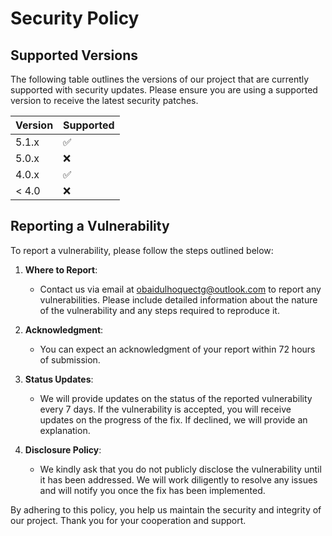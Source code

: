 # Security Policy

## Supported Versions

The following table outlines the versions of our project that are currently supported with security updates. Please ensure you are using a supported version to receive the latest security patches.

| Version | Supported          |
| ------- | ------------------ |
| 5.1.x   | :white_check_mark: |
| 5.0.x   | :x:                |
| 4.0.x   | :white_check_mark: |
| < 4.0   | :x:                |

## Reporting a Vulnerability

To report a vulnerability, please follow the steps outlined below:

1. **Where to Report**:
   - Contact us via email at [obaidulhoquectg@outlook.com](mailto:obaidulhoquectg@outlook.com) to report any vulnerabilities. Please include detailed information about the nature of the vulnerability and any steps required to reproduce it.

2. **Acknowledgment**:
   - You can expect an acknowledgment of your report within 72 hours of submission.

3. **Status Updates**:
   - We will provide updates on the status of the reported vulnerability every 7 days. If the vulnerability is accepted, you will receive updates on the progress of the fix. If declined, we will provide an explanation.

4. **Disclosure Policy**:
   - We kindly ask that you do not publicly disclose the vulnerability until it has been addressed. We will work diligently to resolve any issues and will notify you once the fix has been implemented.

By adhering to this policy, you help us maintain the security and integrity of our project. Thank you for your cooperation and support.

